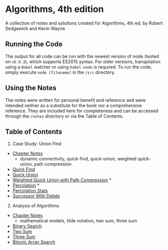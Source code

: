 # Algorithms, 4th edition
A collection of notes and solutions created for Algorithms, 4th ed. by Robert Sedgewick and Kevin Wayne

## Running the Code
The output for all code can be run with the newest version of node (tested on `v6.9.3`), which supports ES2015 syntax.
For older versions, transpilation using a `Babel` watcher or using `babel-node` is required. To run the code, simply 
execute `node [filename]` in the `/src` directory.

## Using the Notes
The notes were written for personal benefit and reference and were intended neither as a substitute for the book nor a comprehensive reference. They are included here for completeness and can be accessed through the `/notes` directory or via the Table of Contents.

## Table of Contents
1. Case Study: Union Find
  - [Chapter Notes](https://github.com/chrswt/algorithms-sedgewick/blob/master/notes/1.5-union-find.md)
    - dynamic connectivity, quick-find, quick-union, weighted quick-union, path compression
  - [Quick Find](https://github.com/chrswt/algorithms-sedgewick/blob/master/src/union-find/quickFind.js)
  - [Quick Union](https://github.com/chrswt/algorithms-sedgewick/blob/master/src/union-find/quickUnion.js)
  - [Weighted Quick Union with Path Compression](https://github.com/chrswt/algorithms-sedgewick/blob/master/src/union-find/weightedQuickUnion.js) *
  - [Percolation](https://github.com/chrswt/algorithms-sedgewick/blob/master/notes/1.5-percolation.md) *
  - [Percolation Stats](https://github.com/chrswt/algorithms-sedgewick/blob/master/notes/1.5-percolationStats.md)
  - [Successor With Delete](https://github.com/chrswt/algorithms-sedgewick/blob/master/src/interview-problems/successorWithDelete.js)
2. Analysis of Algorithms
  - [Chapter Notes](https://github.com/chrswt/algorithms-sedgewick/blob/master/notes/1.4-analysis-of-algorithms.md)
    - mathematical models, tilde notation, two sum, three sum
  - [Binary Search](https://github.com/chrswt/algorithms-sedgewick/blob/master/src/analysis-of-algorithms/binarySearch.js)
  - [Two Sum](https://github.com/chrswt/algorithms-sedgewick/blob/master/src/analysis-of-algorithms/twoSum.js)
  - [Three Sum](https://github.com/chrswt/algorithms-sedgewick/blob/master/src/analysis-of-algorithms/threeSum.js)
  - [Bitonic Array Search](./src/interview-problems/binaryArraySearch.js)
